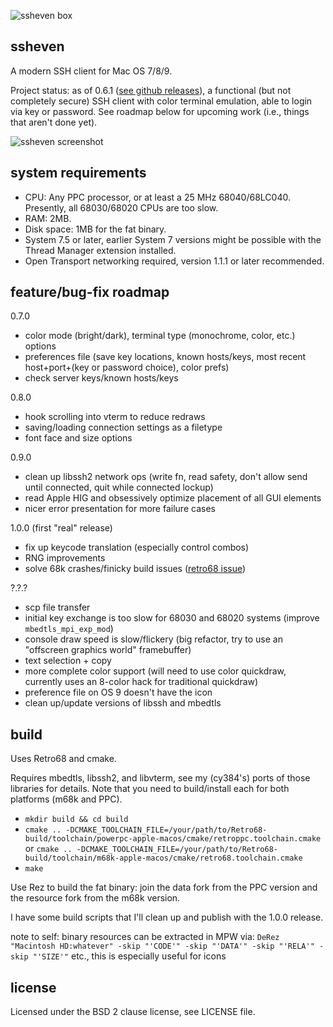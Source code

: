 ![ssheven box](http://www.cy384.com/media/img/ssheven_box_front_small.png)

ssheven
-------
A modern SSH client for Mac OS 7/8/9.

Project status: as of 0.6.1 ([see github releases](https://github.com/cy384/ssheven/releases)), a functional (but not completely secure) SSH client with color terminal emulation, able to login via key or password.  See roadmap below for upcoming work (i.e., things that aren't done yet).

![ssheven screenshot](http://www.cy384.com/media/img/ssheven-0.6.1-screenshot.png)

system requirements
-------------------
* CPU: Any PPC processor, or at least a 25 MHz 68040/68LC040.  Presently, all 68030/68020 CPUs are too slow.
* RAM: 2MB.
* Disk space: 1MB for the fat binary.
* System 7.5 or later, earlier System 7 versions might be possible with the Thread Manager extension installed.
* Open Transport networking required, version 1.1.1 or later recommended.

feature/bug-fix roadmap
-----------------------
0.7.0
* color mode (bright/dark), terminal type (monochrome, color, etc.) options
* preferences file (save key locations, known hosts/keys, most recent host+port+(key or password choice), color prefs)
* check server keys/known hosts/keys

0.8.0
* hook scrolling into vterm to reduce redraws
* saving/loading connection settings as a filetype
* font face and size options

0.9.0
* clean up libssh2 network ops (write fn, read safety, don't allow send until connected, quit while connected lockup)
* read Apple HIG and obsessively optimize placement of all GUI elements
* nicer error presentation for more failure cases

1.0.0 (first "real" release)
* fix up keycode translation (especially control combos)
* RNG improvements
* solve 68k crashes/finicky build issues ([retro68 issue](https://github.com/autc04/Retro68/issues/38))

?.?.?
* scp file transfer
* initial key exchange is too slow for 68030 and 68020 systems (improve `mbedtls_mpi_exp_mod`)
* console draw speed is slow/flickery (big refactor, try to use an "offscreen graphics world" framebuffer)
* text selection + copy
* more complete color support (will need to use color quickdraw, currently uses an 8-color hack for traditional quickdraw)
* preference file on OS 9 doesn't have the icon
* clean up/update versions of libssh and mbedtls

build
-----
Uses Retro68 and cmake.

Requires mbedtls, libssh2, and libvterm, see my (cy384's) ports of those libraries for details.  Note that you need to build/install each for both platforms (m68k and PPC).

* `mkdir build && cd build`
* `cmake .. -DCMAKE_TOOLCHAIN_FILE=/your/path/to/Retro68-build/toolchain/powerpc-apple-macos/cmake/retroppc.toolchain.cmake` or `cmake .. -DCMAKE_TOOLCHAIN_FILE=/your/path/to/Retro68-build/toolchain/m68k-apple-macos/cmake/retro68.toolchain.cmake`
* `make`

Use Rez to build the fat binary: join the data fork from the PPC version and the resource fork from the m68k version.

I have some build scripts that I'll clean up and publish with the 1.0.0 release.

note to self: binary resources can be extracted in MPW via: `DeRez "Macintosh HD:whatever" -skip "'CODE'" -skip "'DATA'" -skip "'RELA'" -skip "'SIZE'"` etc., this is especially useful for icons

license
-------
Licensed under the BSD 2 clause license, see LICENSE file.

